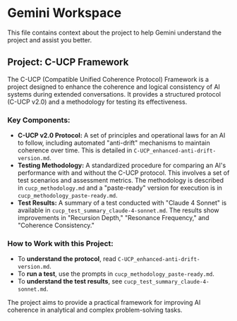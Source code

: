 # Gemini Workspace

This file contains context about the project to help Gemini understand the project and assist you better.

## Project: C-UCP Framework

The C-UCP (Compatible Unified Coherence Protocol) Framework is a project designed to enhance the coherence and logical consistency of AI systems during extended conversations. It provides a structured protocol (C-UCP v2.0) and a methodology for testing its effectiveness.

### Key Components:

*   **C-UCP v2.0 Protocol:** A set of principles and operational laws for an AI to follow, including automated "anti-drift" mechanisms to maintain coherence over time. This is detailed in `C-UCP_enhanced-anti-drift-version.md`.
*   **Testing Methodology:** A standardized procedure for comparing an AI's performance with and without the C-UCP protocol. This involves a set of test scenarios and assessment metrics. The methodology is described in `cucp_methodology.md` and a "paste-ready" version for execution is in `cucp_methodology_paste-ready.md`.
*   **Test Results:** A summary of a test conducted with "Claude 4 Sonnet" is available in `cucp_test_summary_claude-4-sonnet.md`. The results show improvements in "Recursion Depth," "Resonance Frequency," and "Coherence Consistency."

### How to Work with this Project:

*   To **understand the protocol**, read `C-UCP_enhanced-anti-drift-version.md`.
*   To **run a test**, use the prompts in `cucp_methodology_paste-ready.md`.
*   To **understand the test results**, see `cucp_test_summary_claude-4-sonnet.md`.

The project aims to provide a practical framework for improving AI coherence in analytical and complex problem-solving tasks.